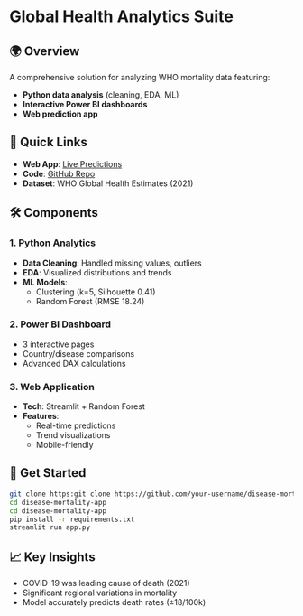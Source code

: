 # Global Health Analytics Suite

## 🌍 Overview
A comprehensive solution for analyzing WHO mortality data featuring:
- **Python data analysis** (cleaning, EDA, ML)
- **Interactive Power BI dashboards**
- **Web prediction app**

## 🔗 Quick Links
- **Web App**: [Live Predictions](https://deathprediction.streamlit.app/)
- **Code**: [GitHub Repo](https://github.com/your-username/disease-mortality-app)
- **Dataset**: WHO Global Health Estimates (2021)

## 🛠️ Components

### 1. Python Analytics
- **Data Cleaning**: Handled missing values, outliers
- **EDA**: Visualized distributions and trends
- **ML Models**:
  - Clustering (k=5, Silhouette 0.41)
  - Random Forest (RMSE 18.24)

### 2. Power BI Dashboard
- 3 interactive pages
- Country/disease comparisons
- Advanced DAX calculations

### 3. Web Application
- **Tech**: Streamlit + Random Forest
- **Features**:
  - Real-time predictions
  - Trend visualizations
  - Mobile-friendly

## 🚀 Get Started
```bash
git clone https:git clone https://github.com/your-username/disease-mortality-app.git
cd disease-mortality-app
cd disease-mortality-app
pip install -r requirements.txt
streamlit run app.py
```

## 📈 Key Insights
- COVID-19 was leading cause of death (2021)
- Significant regional variations in mortality
- Model accurately predicts death rates (±18/100k)

